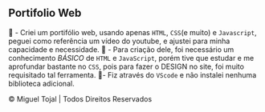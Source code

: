 ## Portifolio Web

🥇 - Criei um portifólio web, usando apenas `HTML`, `CSS`(e muito) e `Javascript`, peguei como referência um vídeo do youtube, e ajustei para minha capacidade e necessidade.
📖 - Para criação dele, foi necessário um conhecimento *BÁSICO* de `HTML` e `JavaScript`, porém tive que estudar e me aprofundar bastante no `CSS`, pois para fazer o DESIGN no site, foi muito requisitado tal ferramenta.
🧰- Fiz através do `VScode` e não instalei nenhuma biblioteca adicional.

© Miguel Tojal | Todos Direitos Reservados
